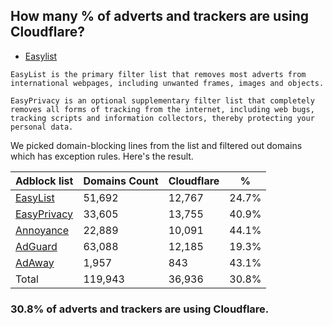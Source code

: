 ## How many % of adverts and trackers are using Cloudflare?


- [Easylist](https://web.archive.org/web/20210516110248/https://easylist.to/)
```
EasyList is the primary filter list that removes most adverts from international webpages, including unwanted frames, images and objects.

EasyPrivacy is an optional supplementary filter list that completely removes all forms of tracking from the internet, including web bugs, tracking scripts and information collectors, thereby protecting your personal data.
```


We picked domain-blocking lines from the list and filtered out domains which has exception rules.
Here's the result.


| Adblock list | Domains Count | Cloudflare | % |
| --- | --- | --- | --- |
| [EasyList](https://easylist.to/easylist/easylist.txt) | 51,692 | 12,767 | 24.7% |
| [EasyPrivacy](https://easylist.to/easylist/easyprivacy.txt) | 33,605 | 13,755 | 40.9% |
| [Annoyance](https://secure.fanboy.co.nz/fanboy-annoyance.txt) | 22,889 | 10,091 | 44.1% |
| [AdGuard](https://adguardteam.github.io/AdGuardSDNSFilter/Filters/filter.txt) | 63,088 | 12,185 | 19.3% |
| [AdAway](https://raw.githubusercontent.com/AdAway/adaway.github.io/master/hosts.txt) | 1,957 | 843 | 43.1% |
| Total | 119,943 | 36,936 | 30.8% |


### 30.8% of adverts and trackers are using Cloudflare.